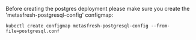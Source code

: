 Before creating the postgres deployment please make sure you create the 'metasfresh-postgresql-config' configmap:

`kubectl create configmap metasfresh-postgresql-config --from-file=postgresql.conf`
